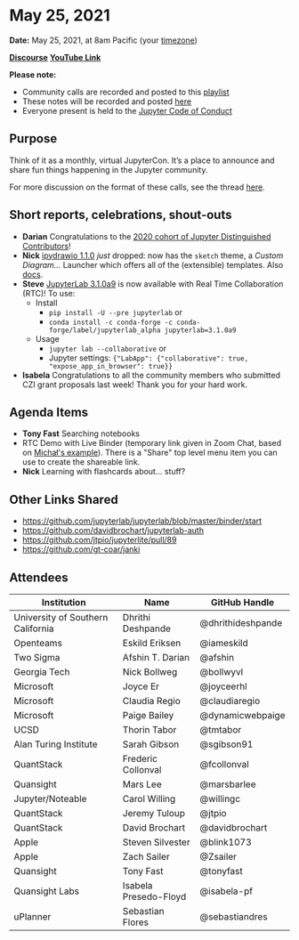 # May 25, 2021

**Date:** May 25, 2021, at 8am Pacific (your [timezone](https://arewemeetingyet.com/Los%20Angeles/2021-05-25/8:00/Jupyter%20Community%20Call))

[**Discourse**](https://discourse.jupyter.org/t/jupyter-community-calls/668)
[**YouTube Link**](https://youtu.be/g9WrS4FlkeM)

**Please note:**
- Community calls are recorded and posted to this [playlist](https://www.youtube.com/playlist?list=PLUrHeD2K9Cmkoamm4NjLmvXC4Y6E1o8SP)
- These notes will be recorded and posted [here](https://jupyter.readthedocs.io/en/latest/community/community-call-notes/index.html)
- Everyone present is held to the [Jupyter Code of Conduct](https://jupyter.org/conduct)

## Purpose

Think of it as a monthly, virtual JupyterCon. It’s a place to announce and share fun things happening in the Jupyter community.

For more discussion on the format of these calls, see the thread [here](https://discourse.jupyter.org/t/reviving-the-all-jupyter-team-meetings/423).

## Short reports, celebrations, shout-outs

* **Darian** Congratulations to the [2020 cohort of Jupyter Distinguished Contributors](https://blog.jupyter.org/congratulations-distinguished-contributors-149deff3033c)!
* **Nick** [ipydrawio 1.1.0](https://github.com/deathbeds/ipydrawio/releases/tag/v1.1.0) _just_ dropped: now has the `sketch` theme, a _Custom Diagram..._ Launcher which offers all of the (extensible) templates. Also [docs](https://ipydrawio.rtfd.io).
* **Steve** [JupyterLab 3.1.0a9](https://github.com/jupyterlab/jupyterlab/releases/tag/v3.1.0a9) is now available with Real Time Collaboration (RTC)!  To use:
    * Install
      * `pip install -U --pre jupyterlab` or
      * `conda install -c conda-forge -c conda-forge/label/jupyterlab_alpha jupyterlab=3.1.0a9`
    * Usage 
      * `jupyter lab --collaborative` or
      * Jupyter settings: `{"LabApp": {"collaborative": true, "expose_app_in_browser": true}}`
* **Isabela** Congratulations to all the community members who submitted CZI grant proposals last week! Thank you for your hard work.

## Agenda Items

* **Tony Fast** Searching notebooks
* RTC Demo with Live Binder (temporary link given in Zoom Chat, based on [Michał's example](https://mybinder.org/v2/gh/krassowski/jupyterlab-demo/rtc-demo?urlpath=lab)).  There is a "Share" top level menu item you can use to create the shareable link.
* **Nick** Learning with flashcards about... stuff?

## Other Links Shared

- https://github.com/jupyterlab/jupyterlab/blob/master/binder/start
- https://github.com/davidbrochart/jupyterlab-auth
- https://github.com/jtpio/jupyterlite/pull/89
- https://github.com/gt-coar/janki

## Attendees

| Institution                       | Name               | GitHub Handle     |
| --------------------------------- | ------------------ | ----------------- |
| University of Southern California | Dhrithi Deshpande  | @dhrithideshpande |
| Openteams                         | Eskild Eriksen     | @iameskild        |
| Two Sigma                         | Afshin T. Darian   | @afshin           |
| Georgia Tech                      | Nick Bollweg       | @bollwyvl         |
| Microsoft                         | Joyce Er           | @joyceerhl        |
| Microsoft                         | Claudia Regio      | @claudiaregio     |
| Microsoft                         | Paige Bailey       | @dynamicwebpaige  |
| UCSD                              | Thorin Tabor       | @tmtabor          |
| Alan Turing Institute             | Sarah Gibson       | @sgibson91        |
| QuantStack                        | Frederic Collonval | @fcollonval       |
| Quansight                         | Mars Lee           | @marsbarlee       |
| Jupyter/Noteable                  | Carol Willing      | @willingc         |
| QuantStack                        | Jeremy Tuloup      | @jtpio            |
| QuantStack                        | David Brochart     | @davidbrochart    |
| Apple                             | Steven Silvester   | @blink1073        |
| Apple                             | Zach Sailer        | @Zsailer          | 
| Quansight                         | Tony Fast          | @tonyfast         |
| Quansight Labs                    | Isabela Presedo-Floyd | @isabela-pf    |
| uPlanner                          | Sebastian Flores   |    @sebastiandres |
